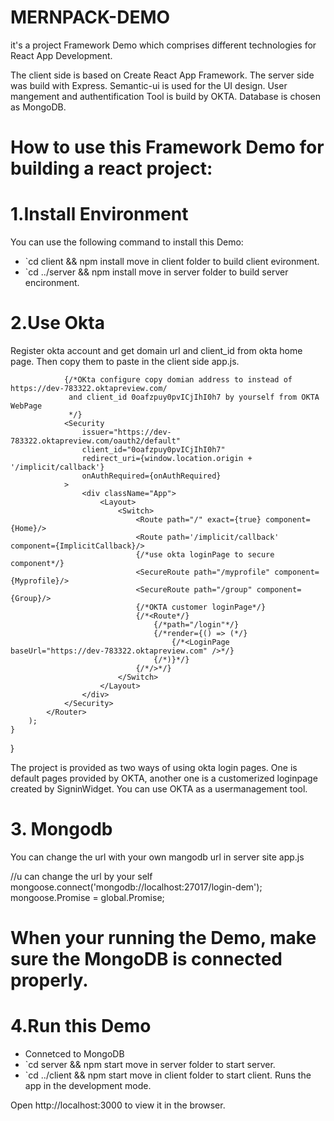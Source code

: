 # MERNPACK-DEMO
it's a project Framework Demo which comprises different technologies for React App Development. 

The client side is based on Create React App Framework.
The server side was build with Express.
Semantic-ui is used for the UI design.
User mangement and authentification Tool is build by OKTA.
Database is chosen as MongoDB.

# How to use this Framework Demo for building a react project:

# 1.Install Environment 

You can use the following command to install this Demo:

* `cd client && npm install move in client folder to build client evironment.
* `cd ../server && npm install move in server folder to build server encironment.

# 2.Use Okta

Register okta account and get domain url and client_id from okta home page. Then copy them to paste in the client side app.js. 

<Router>

                {/*OKta configure copy domian address to instead of https://dev-783322.oktapreview.com/
                 and client_id 0oafzpuy0pvICjIhI0h7 by yourself from OKTA WebPage
                 */}
                <Security
                    issuer="https://dev-783322.oktapreview.com/oauth2/default"
                    client_id="0oafzpuy0pvICjIhI0h7"
                    redirect_uri={window.location.origin + '/implicit/callback'}
                    onAuthRequired={onAuthRequired}
                >
                    <div className="App">
                        <Layout>
                            <Switch>
                                <Route path="/" exact={true} component={Home}/>
                                <Route path='/implicit/callback' component={ImplicitCallback}/>
                                {/*use okta loginPage to secure component*/}
                                <SecureRoute path="/myprofile" component={Myprofile}/>
                                <SecureRoute path="/group" component={Group}/>
                                {/*OKTA customer loginPage*/}
                                {/*<Route*/}
                                    {/*path="/login"*/}
                                    {/*render={() => (*/}
                                        {/*<LoginPage baseUrl="https://dev-783322.oktapreview.com" />*/}
                                    {/*)}*/}
                                {/*/>*/}
                            </Switch>
                        </Layout>
                    </div>
                </Security>
            </Router>
        );
    }
}

The project is provided  as two ways of using okta login pages. One is default pages provided by OKTA, another one is a customerized  loginpage created by SigninWidget. You can use OKTA as a usermanagement tool.


# 3. Mongodb

You can change the url with your own mangodb url in server site app.js

//u can change the url by your self
mongoose.connect('mongodb://localhost:27017/login-dem');
mongoose.Promise = global.Promise;

# When your running the Demo, make sure the MongoDB is connected properly. 

# 4.Run this Demo
* Connetced to MongoDB
* `cd server && npm start move in server folder to start server.
* `cd ../client && npm start move in client folder to start client. Runs the app in the development mode.

Open http://localhost:3000 to view it in the browser.
